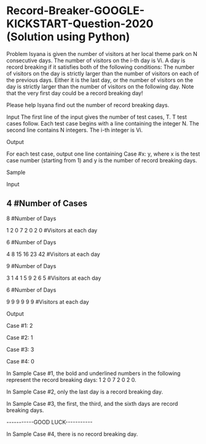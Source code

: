 # Record-Breaker-GOOGLE-KICKSTART-Question-2020 (Solution using Python)

Problem
Isyana is given the number of visitors at her local theme park on N consecutive days. The number of visitors on the i-th day is Vi. A day is record breaking if it satisfies both of the following conditions:
The number of visitors on the day is strictly larger than the number of visitors on each of the previous days.
Either it is the last day, or the number of visitors on the day is strictly larger than the number of visitors on the following day.
Note that the very first day could be a record breaking day!

Please help Isyana find out the number of record breaking days.

Input
The first line of the input gives the number of test cases, T. T test cases follow. Each test case begins with a line containing the integer N. The second line contains N integers. The i-th integer is Vi.

Output

For each test case, output one line containing Case #x: y, where x is the test case number (starting from 1) and y is the number of record breaking days.

Sample


Input
 	 
4   #Number of Cases
------------------------
8   #Number of Days

1 2 0 7 2 0 2 0       #Visitors at each day

6      #Number of Days

4 8 15 16 23 42       #Visitors at each day

9      #Number of Days

3 1 4 1 5 9 2 6 5     #Visitors at each day

6      #Number of Days

9 9 9 9 9 9           #Visitors at each day


Output

Case #1: 2

Case #2: 1

Case #3: 3

Case #4: 0


  
In Sample Case #1, the bold and underlined numbers in the following represent the record breaking days: 1 2 0 7 2 0 2 0.


In Sample Case #2, only the last day is a record breaking day.


In Sample Case #3, the first, the third, and the sixth days are record breaking days.


-----------GOOD LUCK-----------


In Sample Case #4, there is no record breaking day.
